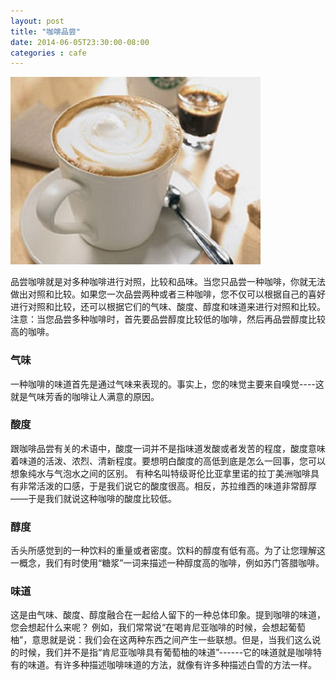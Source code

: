 ```yaml
---
layout: post
title: "咖啡品尝"
date: 2014-06-05T23:30:00-08:00
categories : cafe
---
```

![](</images/2014/coffee-pinchang-01.jpg>)


品尝咖啡就是对多种咖啡进行对照，比较和品味。当您只品尝一种咖啡，你就无法做出对照和比较。如果您一次品尝两种或者三种咖啡，您不仅可以根据自己的喜好进行对照和比较，还可以根据它们的气味、酸度、醇度和味道来进行对照和比较。注意：当您品尝多种咖啡时，首先要品尝醇度比较低的咖啡，然后再品尝醇度比较高的咖啡。

### 气味

一种咖啡的味道首先是通过气味来表现的。事实上，您的味觉主要来自嗅觉----这就是气味芳香的咖啡让人满意的原因。

### 酸度

跟咖啡品尝有关的术语中，酸度一词并不是指味道发酸或者发苦的程度，酸度意味着味道的活泼、浓烈、清新程度。要想明白酸度的高低到底是怎么一回事，您可以想象纯水与气泡水之间的区别。
有种名叫特级哥伦比亚拿里诺的拉丁美洲咖啡具有非常活泼的口感，于是我们说它的酸度很高。相反，苏拉维西的味道非常醇厚——于是我们就说这种咖啡的酸度比较低。

### 醇度

舌头所感觉到的一种饮料的重量或者密度。饮料的醇度有低有高。为了让您理解这一概念，我们有时使用“糖浆”一词来描述一种醇度高的咖啡，例如苏门答腊咖啡。

### 味道

这是由气味、酸度、醇度融合在一起给人留下的一种总体印象。提到咖啡的味道，您会想起什么来呢？
例如，我们常常说“在喝肯尼亚咖啡的时候，会想起葡萄柚”，意思就是说：我们会在这两种东西之间产生一些联想。但是，当我们这么说的时候，我们并不是指“肯尼亚咖啡具有葡萄柚的味道”------它的味道就是咖啡特有的味道。有许多种描述咖啡味道的方法，就像有许多种描述白雪的方法一样。
